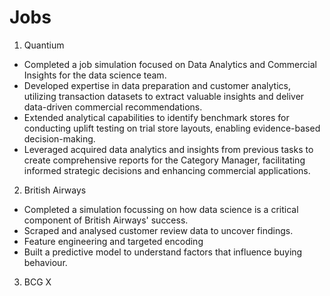 # Jobs
1) Quantium

* Completed a job simulation focused on Data Analytics and Commercial Insights for the data science team.
* Developed expertise in data preparation and customer analytics, utilizing transaction datasets to extract valuable insights and deliver data-driven commercial recommendations.
* Extended analytical capabilities to identify benchmark stores for conducting uplift testing on trial store layouts, enabling evidence-based decision-making.
* Leveraged acquired data analytics and insights from previous tasks to create comprehensive reports for the Category Manager, facilitating informed strategic decisions and enhancing commercial applications.

2) British Airways 

* Completed a simulation focussing on how data science is a critical component of British Airways' success.
* Scraped and analysed customer review data to uncover findings.
* Feature engineering and targeted encoding
* Built a predictive model to understand factors that influence buying behaviour.

3) BCG X
